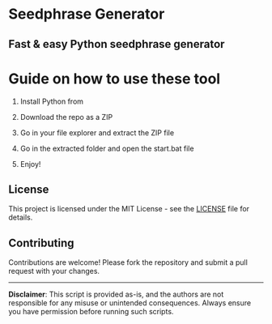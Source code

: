 # Seedphrase Generator       
         
## Fast & easy Python seedphrase generator         
              
# Guide on how to use these tool           
               
1. Install Python from           
   
2. Download the repo as a ZIP        
    
3. Go in your file explorer and extract the ZIP file      
          
4. Go in the extracted folder and open the start.bat file      
         
5. Enjoy!         
            
## License             
      
This project is licensed under the MIT License - see the [LICENSE](LICENSE) file for details.                 
    
## Contributing     
        
Contributions are welcome! Please fork the repository and submit a pull request with your changes.             
        
---       
        
**Disclaimer**: This script is provided as-is, and the authors are not responsible for any misuse or unintended consequences. Always ensure you have permission before running such scripts.            